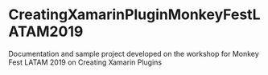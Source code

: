 # CreatingXamarinPluginMonkeyFestLATAM2019
Documentation and sample project developed on the workshop for Monkey Fest LATAM 2019 on Creating Xamarin Plugins
